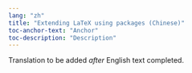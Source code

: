```yaml
---
lang: "zh"
title: "Extending LaTeX using packages (Chinese)"
toc-anchor-text: "Anchor"
toc-description: "Description"
---
```

Translation to be added _after_ English text completed.

